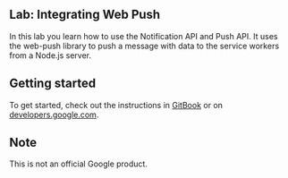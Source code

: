 ## Lab: Integrating Web Push

In this lab you learn how to use the Notification API and Push API.
It uses the web-push library to push a message with data to the service workers
from a Node.js server.

## Getting started

To get started, check out the instructions in
[GitBook](https://google-developer-training.gitbooks.io/progressive-web-apps-ilt-codelabs/content/docs/lab_integrating_web_push.html)
or on [developers.google.com](https://developers.google.com/web/ilt/pwa/lab-integrating-web-push).

## Note

This is not an official Google product.
